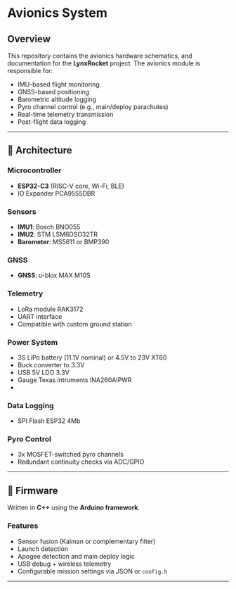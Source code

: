 # Avionics System

## Overview

This repository contains the avionics hardware schematics, and documentation for the **LynxRocket** project. The avionics module is responsible for:

- IMU-based flight monitoring  
- GNSS-based positioning  
- Barometric altitude logging  
- Pyro channel control (e.g., main/deploy parachutes)  
- Real-time telemetry transmission  
- Post-flight data logging  
---

## 🧠 Architecture

### Microcontroller
- **ESP32-C3** (RISC-V core, Wi-Fi, BLE)
- IO Expander PCA9555DBR

### Sensors
- **IMU1**: Bosch BNO055 
- **IMU2**: STM LSM6DSO32TR 
- **Barometer**: MS5611 or BMP390 

### GNSS
- **GNSS**: u-blox MAX M10S 

### Telemetry
- LoRa module RAK3172 
- UART interface  
- Compatible with custom ground station

### Power System
- 3S LiPo battery (11.1V nominal) or 4.5V to 23V XT60
- Buck converter to 3.3V  
- USB 5V LDO 3.3V
- Gauge Texas intruments INA260AIPWR
- 

### Data Logging
- SPI Flash ESP32 4Mb

### Pyro Control
- 3x MOSFET-switched pyro channels  
- Redundant continuity checks via ADC/GPIO  

---

## 🔧 Firmware

Written in **C++** using the **Arduino framework**.

### Features
- Sensor fusion (Kalman or complementary filter)  
- Launch detection  
- Apogee detection and main deploy logic  
- USB debug + wireless telemetry  
- Configurable mission settings via JSON or `config.h`

---


